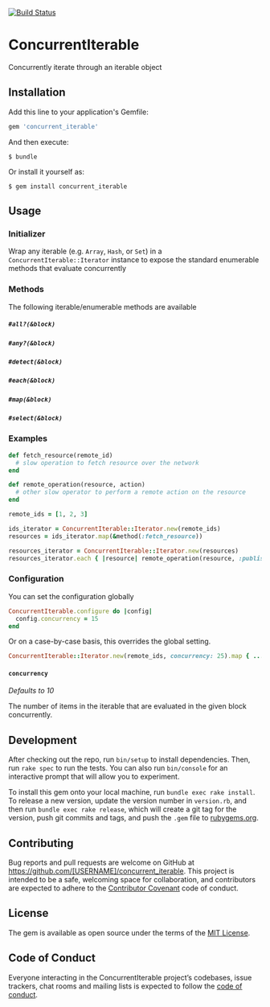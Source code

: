 [![Build Status](https://travis-ci.com/tcollier/concurrent_iterable.svg?branch=master)](https://travis-ci.com/tcollier/concurrent_iterable)

# ConcurrentIterable

Concurrently iterate through an iterable object

## Installation

Add this line to your application's Gemfile:

```ruby
gem 'concurrent_iterable'
```

And then execute:

    $ bundle

Or install it yourself as:

    $ gem install concurrent_iterable

## Usage

### Initializer

Wrap any iterable (e.g. `Array`, `Hash`, or `Set`) in a `ConcurrentIterable::Iterator`
instance to expose the standard enumerable methods that evaluate concurrently

### Methods

The following iterable/enumerable methods are available

##### `#all?(&block)`

##### `#any?(&block)`

##### `#detect(&block)`

##### `#each(&block)`

##### `#map(&block)`

##### `#select(&block)`

### Examples

```ruby
def fetch_resource(remote_id)
  # slow operation to fetch resource over the network
end

def remote_operation(resource, action)
  # other slow operator to perform a remote action on the resource
end

remote_ids = [1, 2, 3]

ids_iterator = ConcurrentIterable::Iterator.new(remote_ids)
resources = ids_iterator.map(&method(:fetch_resource))

resources_iterator = ConcurrentIterable::Iterator.new(resources)
resources_iterator.each { |resource| remote_operation(resource, :publish) }
```

### Configuration

You can set the configuration globally

```ruby
ConcurrentIterable.configure do |config|
  config.concurrency = 15
end
```

Or on a case-by-case basis, this overrides the global setting.

```ruby
ConcurrentIterable::Iterator.new(remote_ids, concurrency: 25).map { ... }
```

#### `concurrency`

_Defaults to 10_

The number of items in the iterable that are evaluated in the given block concurrently.

## Development

After checking out the repo, run `bin/setup` to install dependencies. Then, run `rake spec` to run the tests. You can also run `bin/console` for an interactive prompt that will allow you to experiment.

To install this gem onto your local machine, run `bundle exec rake install`. To release a new version, update the version number in `version.rb`, and then run `bundle exec rake release`, which will create a git tag for the version, push git commits and tags, and push the `.gem` file to [rubygems.org](https://rubygems.org).

## Contributing

Bug reports and pull requests are welcome on GitHub at https://github.com/[USERNAME]/concurrent_iterable. This project is intended to be a safe, welcoming space for collaboration, and contributors are expected to adhere to the [Contributor Covenant](http://contributor-covenant.org) code of conduct.

## License

The gem is available as open source under the terms of the [MIT License](https://opensource.org/licenses/MIT).

## Code of Conduct

Everyone interacting in the ConcurrentIterable project’s codebases, issue trackers, chat rooms and mailing lists is expected to follow the [code of conduct](https://github.com/[USERNAME]/concurrent_iterable/blob/master/CODE_OF_CONDUCT.md).
